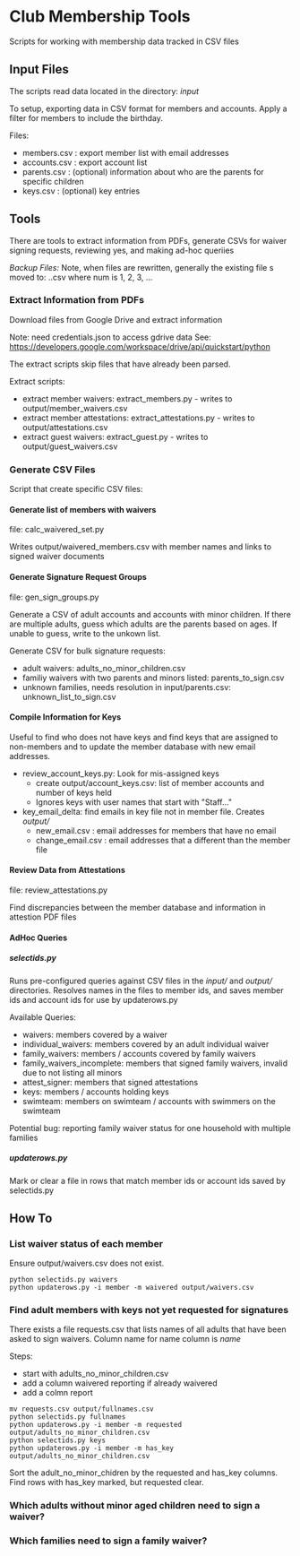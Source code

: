 # Club Membership Tools
Scripts for working with membership data tracked in CSV files

## Input Files
The scripts read data located in the directory: *input*

To setup, exporting data in CSV format for members and accounts. Apply a filter for members to include the birthday.

Files:
- members.csv : export member list with email addresses
- accounts.csv : export account list 
- parents.csv : (optional) information about who are the parents for specific children
- keys.csv : (optional) key entries


## Tools

There are tools to extract information from PDFs, generate CSVs for waiver signing requests,
reviewing yes, and making ad-hoc queriies

*Backup Files:*
Note, when files are rewritten, generally the existing file s moved to: <name>.<num>.csv where num is 1, 2, 3, ...

### Extract Information from PDFs
Download files from Google Drive and extract information

Note: need credentials.json to access gdrive data
See: https://developers.google.com/workspace/drive/api/quickstart/python

The extract scripts skip files that have already been parsed.

Extract scripts:
  - extract member waivers: extract_members.py - writes to output/member_waivers.csv
  - extract member attestations: extract_attestations.py - writes to output/attestations.csv
  - extract guest waivers: extract_guest.py - writes to output/guest_waivers.csv

### Generate CSV Files

Script that create specific CSV files:

#### Generate list of members with waivers

file: calc_waivered_set.py

Writes output/waivered_members.csv with member names and links to signed waiver documents 

#### Generate Signature Request Groups

file: gen_sign_groups.py

Generate a CSV of adult accounts and accounts with minor children.
If there are multiple adults, guess which adults are the parents based on ages.
If unable to guess, write to the unkown list.

Generate CSV for bulk signature requests:
- adult waivers: adults_no_minor_children.csv
- familiy waivers with two parents and minors listed: parents_to_sign.csv
- unknown families, needs resolution in input/parents.csv: unknown_list_to_sign.csv

#### Compile Information for Keys

Useful to find who does not have keys and find keys that are assigned
to non-members and to update the member database with new email addresses.

  - review_account_keys.py: Look for mis-assigned keys
    - create output/account_keys.csv: list of member accounts and number of keys held
    - Ignores keys with user names that start with "Staff..."
  - key_email_delta: find emails in key file not in member file. Creates *output/*
      - new_email.csv : email addresses for members that have no email
      - change_email.csv : email addresses that a different than the member file

#### Review Data from Attestations

file: review_attestations.py

Find discrepancies between the member database and information in attestion PDF files

#### AdHoc Queries

##### selectids.py

Runs pre-configured queries against CSV files in the *input/* and *output/* directories.
Resolves names in the files to member ids, and saves member ids and account ids for use by updaterows.py

Available Queries:
- waivers: members covered by a waiver
- individual_waivers: members covered by an adult individual waiver
- family_waivers: members / accounts covered by family waivers
- family_waivers_incomplete: members that signed family waivers, invalid due to not listing all minors
- attest_signer: members that signed attestations
- keys: members / accounts holding keys
- swimteam: members on swimteam / accounts with swimmers on the swimteam


Potential bug: reporting family waiver status for one household with multiple families


##### updaterows.py

Mark or clear a file in rows that match member ids or account ids saved by selectids.py

## How To

### List waiver status of each member

Ensure output/waivers.csv does not exist.

```
python selectids.py waivers
python updaterows.py -i member -m waivered output/waivers.csv
```

### Find adult members with keys not yet requested for signatures

There exists a file requests.csv that lists names of all adults that have been asked to sign waivers.
Column name for name column is *name*

Steps:
- start with adults_no_minor_children.csv
- add a column waivered reporting if already waivered
- add a colmn report


```
mv requests.csv output/fullnames.csv
python selectids.py fullnames
python updaterows.py -i member -m requested output/adults_no_minor_children.csv
python selectids.py keys
python updaterows.py -i member -m has_key output/adults_no_minor_children.csv
```

Sort the adult_no_minor_chidren by the requested and has_key columns. Find 
rows with has_key marked, but requested clear.



### Which adults without minor aged children need to sign a waiver?

### Which families need to sign a family waiver?

